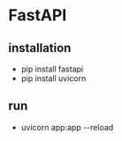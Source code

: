 # FastAPI

## installation

- pip install fastapi
- pip install uvicorn

## run

- uvicorn app:app --reload